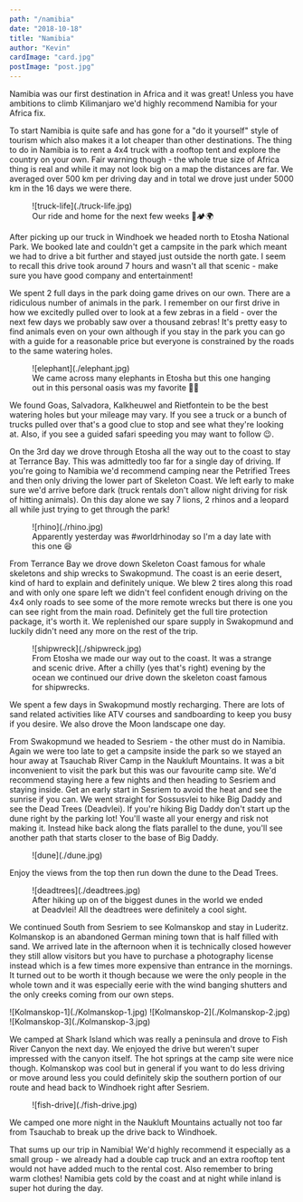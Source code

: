 ```yaml
---
path: "/namibia"
date: "2018-10-18"
title: "Namibia"
author: "Kevin"
cardImage: "card.jpg"
postImage: "post.jpg"
---
```


Namibia was our first destination in Africa and it was great! Unless you have ambitions to climb Kilimanjaro we'd highly recommend Namibia for your Africa fix.

To start Namibia is quite safe and has gone for a "do it yourself" style of tourism which also makes it a lot cheaper than other destinations. The thing to do in Namibia is to rent a 4x4 truck with a rooftop tent and explore the country on your own. Fair warning though - the whole true size of Africa thing is real and while it may not look big on a map the distances are far. We averaged over 500 km per driving day and in total we drove just under 5000 km in the 16 days we were there.

<figure>
  ![truck-life](./truck-life.jpg)
  <figcaption>Our ride and home for the next few weeks 🚙🏕️🌍</figcaption>
</figure>

After picking up our truck in Windhoek we headed north to Etosha National Park. We booked late and couldn't get a campsite in the park which meant we had to drive a bit further and stayed just outside the north gate. I seem to recall this drive took around 7 hours and wasn't all that scenic - make sure you have good company and entertainment!

We spent 2 full days in the park doing game drives on our own. There are a ridiculous number of animals in the park. I remember on our first drive in how we excitedly pulled over to look at a few zebras in a field - over the next few days we probably saw over a thousand zebras! It's pretty easy to find animals even on your own although if you stay in the park you can go with a guide for a reasonable price but everyone is constrained by the roads to the same watering holes.

<figure>
  ![elephant](./elephant.jpg)
  <figcaption>
    We came across many elephants in Etosha but this one hanging out in this personal oasis was my favorite 🐘🌴
  </figcaption>
</figure>

We found Goas, Salvadora, Kalkheuwel and Rietfontein to be the best watering holes but your mileage may vary. If you see a truck or a bunch of trucks pulled over that's a good clue to stop and see what they're looking at. Also, if you see a guided safari speeding you may want to follow 😉.

On the 3rd day we drove through Etosha all the way out to the coast to stay at Terrance Bay. This was admittedly too far for a single day of driving. If you're going to Namibia we'd recommend camping near the Petrified Trees and then only driving the lower part of Skeleton Coast. We left early to make sure we'd arrive before dark (truck rentals don't allow night driving for risk of hitting animals). On this day alone we say 7 lions, 2 rhinos and a leopard all while just trying to get through the park!

<figure>
  ![rhino](./rhino.jpg)
  <figcaption>Apparently yesterday was #worldrhinoday so I'm a day late with this one 😆</figcaption>
</figure>

From Terrance Bay we drove down Skeleton Coast famous for whale skeletons and ship wrecks to Swakopmund. The coast is an eerie desert, kind of hard to explain and definitely unique. We blew 2 tires along this road and with only one spare left we didn't feel confident enough driving on the 4x4 only roads to see some of the more remote wrecks but there is one you can see right from the main road. Definitely get the full tire protection package, it's worth it. We replenished our spare supply in Swakopmund and luckily didn't need any more on the rest of the trip.

<figure>
  ![shipwreck](./shipwreck.jpg)
  <figcaption>
    From Etosha we made our way out to the coast. It was a strange and scenic drive. After a chilly (yes that's right) evening by the ocean we continued our drive down the skeleton coast famous for shipwrecks.
  </figcaption>
</figure>

We spent a few days in Swakopmund mostly recharging. There are lots of sand related activities like ATV courses and sandboarding to keep you busy if you desire. We also drove the Moon landscape one day.

From Swakopmund we headed to Sesriem - the other must do in Namibia. Again we were too late to get a campsite inside the park so we stayed an hour away at Tsauchab River Camp in the Naukluft Mountains. It was a bit inconvenient to visit the park but this was our favourite camp site. We'd recommend staying here a few nights and then heading to Sesriem and staying inside. Get an early start in Sesriem to avoid the heat and see the sunrise if you can. We went straight for Sossusvlei to hike Big Daddy and see the Dead Trees (Deadvlei). If you're hiking Big Daddy don't start up the dune right by the parking lot! You'll waste all your energy and risk not making it. Instead hike back along the flats parallel to the dune, you'll see another path that starts closer to the base of Big Daddy.

<figure>
  ![dune](./dune.jpg)
</figure>

Enjoy the views from the top then run down the dune to the Dead Trees.

<figure>
  ![deadtrees](./deadtrees.jpg)
  <figcaption>
    After hiking up on of the biggest dunes in the world we ended at Deadvlei! All the deadtrees were definitely a cool sight.
  </figcaption>
</figure>

We continued South from Sesriem to see Kolmanskop and stay in Luderitz. Kolmanskop is an abandoned German mining town that is half filled with sand. We arrived late in the afternoon when it is technically closed however they still allow visitors but you have to purchase a photography license instead which is a few times more expensive than entrance in the mornings. It turned out to be worth it though because we were the only people in the whole town and it was especially eerie with the wind banging shutters and the only creeks coming from our own steps.

<Carousel>
  ![Kolmanskop-1](./Kolmanskop-1.jpg)
  ![Kolmanskop-2](./Kolmanskop-2.jpg)
  ![Kolmanskop-3](./Kolmanskop-3.jpg)
</Carousel>

We camped at Shark Island which was really a peninsula and drove to Fish River Canyon the next day. We enjoyed the drive but weren't super impressed with the canyon itself. The hot springs at the camp site were nice though. Kolmanskop was cool but in general if you want to do less driving or move around less you could definitely skip the southern portion of our route and head back to Windhoek right after Sesriem.

<figure>
  ![fish-drive](./fish-drive.jpg)
</figure>

We camped one more night in the Naukluft Mountains actually not too far from Tsauchab to break up the drive back to Windhoek.

That sums up our trip in Namibia! We'd highly recommend it especially as a small group - we already had a double cap truck and an extra rooftop tent would not have added much to the rental cost. Also remember to bring warm clothes! Namibia gets cold by the coast and at night while inland is super hot during the day.
